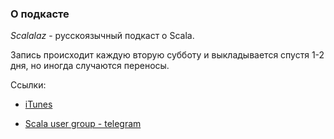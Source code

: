 ### O подкасте

*Scalalaz* - русскоязычный подкаст о Scala.

Запись происходит каждую вторую субботу и выкладывается спустя 1-2 дня, но иногда случаются переносы.

Ссылки:

 - [iTunes](https://itunes.apple.com/ru/podcast/scalalaz-podcast/id1156356598)

 - [Scala user group - telegram](https://telegram.me/scala_ru)
